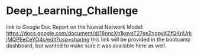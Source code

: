 # Deep_Learning_Challenge

link to Google Doc Report on the Nueral Network Model: https://docs.google.com/document/d/18nncXh1kgvsT27seZnppyXZfQKrjUrkjMQPEeCeYO4s/edit?usp=sharing
this link will be provided in the bootcamp dashboard, but wanted to make sure it was available here as well. 
